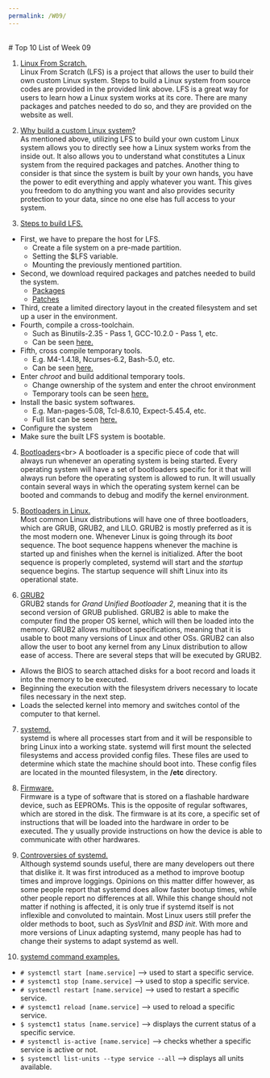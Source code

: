 ```yaml
---
permalink: /W09/
---
```


<br>
# Top 10 List of Week 09

1. [Linux From Scratch.](http://www.linuxfromscratch.org/)<br>
Linux From Scratch (LFS) is a project that allows the user to build their own custom Linux system. Steps to build a Linux system from source codes are provided in the provided link above. LFS is a great way for users to learn how a Linux system works at its core. There are many packages and patches needed to do so, and they are provided on the website as well. 

2. [Why build a custom Linux system?](http://www.linuxfromscratch.org/lfs/view/stable/prologue/audience.html)<br>
As mentioned above, utilizing LFS to build your own custom Linux system allows you to directly see how a Linux system works from the inside out. It also allows you to understand what constitutes a Linux system from the required packages and patches. Another thing to consider is that since the system is built by your own hands, you have the power to edit everything and apply whatever you want. This gives you freedom to do anything you want and also provides security protection to your data, since no one else has full access to your system.

3. [Steps to build LFS.](http://www.linuxfromscratch.org/lfs/view/stable/index.html)<br>
* First, we have to prepare the host for LFS.
  - Create a file system on a pre-made partition.
  - Setting the $LFS variable.
  - Mounting the previously mentioned partition.
* Second, we download required packages and patches needed to build the system.
  - [Packages](http://www.linuxfromscratch.org/lfs/view/stable/chapter03/packages.html)
  - [Patches](http://www.linuxfromscratch.org/lfs/view/stable/chapter03/patches.html)
* Third, create a limited directory layout in the created filesystem and set up a user in the environment.
* Fourth, compile a cross-toolchain.
  - Such as Binutils-2.35 - Pass 1, GCC-10.2.0 - Pass 1, etc.
  - Can be seen [here.](http://www.linuxfromscratch.org/lfs/view/stable/chapter05/introduction.html)
* Fifth, cross compile temporary tools.
  - E.g. M4-1.4.18, Ncurses-6.2, Bash-5.0, etc.
  - Can be seen [here.](http://www.linuxfromscratch.org/lfs/view/stable/chapter06/introduction.html)
* Enter *chroot* and build additional temporary tools.
  - Change ownership of the system and enter the chroot environment
  - Temporary tools can be seen [here.](http://www.linuxfromscratch.org/lfs/view/stable/chapter07/chapter07.html)
* Install the basic system softwares.
  - E.g. Man-pages-5.08, Tcl-8.6.10, Expect-5.45.4, etc.
  - Full list can be seen [here.](http://www.linuxfromscratch.org/lfs/view/stable/chapter08/introduction.html)
* Configure the system
* Make sure the built LFS system is bootable.

4. [Bootloaders](https://www.cs.tau.ac.il/telux/lin-club_files/linux-boot/slide0002.htm#:~:text=Bootloader%20is%20a%20piece%20of,any%20operating%20system%20is%20running.&text=Bootloaders%20usually%20contain%20several%20ways,will%20concentrate%20on%20Linux%20bootloaders.)<br>
A bootloader is a specific piece of code that will always run whenever an operating system is being started. Every operating system will have a set of bootloaders specific for it that will always run before the operating system is allowed to run. It will usually contain several ways in which the operating system kernel can be booted and commands to debug and modify the kernel environment.

5. [Bootloaders in Linux.](https://opensource.com/article/17/2/linux-boot-and-startup)<br>
Most common Linux distributions will have one of three bootloaders, which are GRUB, GRUB2, and LILO. GRUB2 is mostly preferred as it is the most modern one. Whenever Linux is going through its *boot* sequence. The boot sequence happens whenever the machine is started up and finishes when the kernel is initialized. After the boot sequence is properly completed, systemd will start and the *startup* sequence begins. The startup sequence will shift Linux into its operational state.

6. [GRUB2](https://opensource.com/article/17/2/linux-boot-and-startup)<br>
GRUB2 stands for *Grand Unified Bootloader 2*, meaning that it is the second version of GRUB published. GRUB2 is able to make the computer find the proper OS kernel, which will then be loaded into the memory. GRUB2 allows multiboot specifications, meaning that it is usable to boot many versions of Linux and other OSs. GRUB2 can also allow the user to boot any kernel from any Linux distribution to allow ease of access. There are several steps that will be executed by GRUB2.
* Allows the BIOS to search attached disks for a boot record and loads it into the memory to be executed.
* Beginning the execution with the filesystem drivers necessary to locate files necessary in the next step.
* Loads the selected kernel into memory and switches contol of the computer to that kernel.

7. [systemd.](https://opensource.com/article/17/2/linux-boot-and-startup)<br>
systemd is where all processes start from and it will be responsible to bring Linux into a working state. systemd will first mount the selected filesystems and access provided config files. These files are used to determine which state the machine should boot into. These config files are located in the mounted filesystem, in the **/etc** directory.

8. [Firmware.](https://techterms.com/definition/firmware)<br>
Firmware is a type of software that is stored on a flashable hardware device, such as EEPROMs. This is the opposite of regular softwares, which are stored in the disk. The firmware is at its core, a specific set of instructions that will be loaded into the hardware in order to be executed. The y usually provide instructions on how the device is able to communicate with other hardwares. 

9. [Controversies of systemd.](https://www.infoworld.com/article/3159124/linux-why-do-people-hate-systemd.html)<br>
Although systemd sounds useful, there are many developers out there that dislike it. It was first introduced as a method to improve bootup times and improve loggings. Opinions on this matter differ however, as some people report that systemd does allow faster bootup times, while other people report no differences at all. While this change should not matter if nothing is affected, it is only true if systemd itself is not inflexible and convoluted to maintain. Most Linux users still prefer the older methods to boot, such as *SysVInit* and *BSD init*. With more and more versions of Linux adapting systemd, many people has had to change their systems to adapt systemd as well. 

10. [systemd command examples.](https://www.linux.com/training-tutorials/understanding-and-using-systemd/)<br>
* `# systemctl start [name.service]` --> used to start a specific service.
* `# systemct1 stop [name.service]` --> used to stop a specific service.
* `# systemctl restart [name.service]` --> used to restart a specific service.
* `# systemct1 reload [name.service]` --> used to reload a specific service.
* `$ systemct1 status [name.service]` --> displays the current status of a specific service.
* `# systemctl is-active [name.service]` --> checks whether a specific service is active or not.
* `$ systemctl list-units --type service --all` --> displays all units available.
